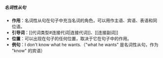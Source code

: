 ##### 名词性从句
- **作用**：名词性从句在句子中充当名词的角色，可以用作主语、宾语、表语和同位语。
- **引导词**：[[代词类型#连接代词|连接代词]]、[[连接副词]]
- **位置**：可以出现在句子的任何位置，取决于它在句子中的作用。
- **例句**：I don't know what he wants.（"what he wants" 是名词性从句，作为 "know" 的宾语）
